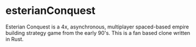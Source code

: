 # esterianConquest
Esterian Conquest is a 4x, asynchronous, multiplayer spaced-based empire building strategy game from the early 90's. This is a fan based clone written in Rust.
